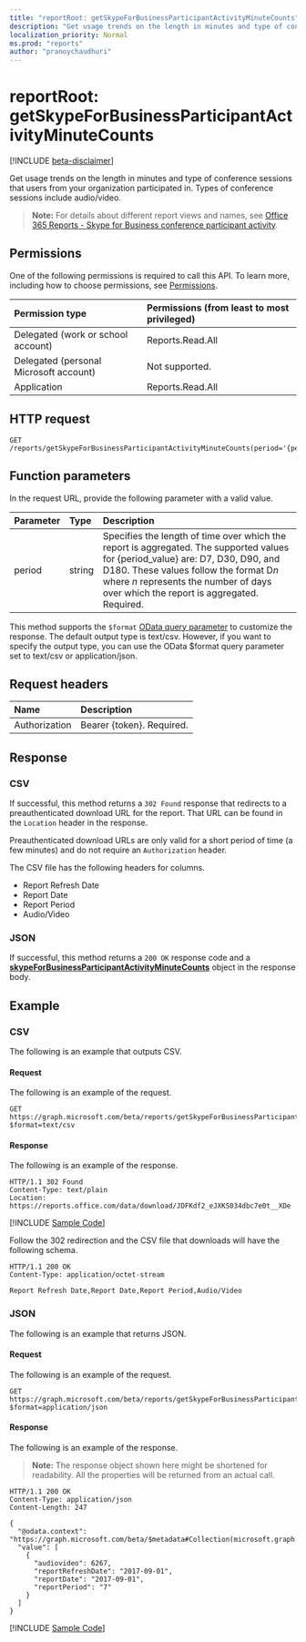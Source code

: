 ```yaml
---
title: "reportRoot: getSkypeForBusinessParticipantActivityMinuteCounts"
description: "Get usage trends on the length in minutes and type of conference sessions that users from your organization participated in. Types of conference sessions include audio/video."
localization_priority: Normal
ms.prod: "reports"
author: "pranoychaudhuri"
---
```


# reportRoot: getSkypeForBusinessParticipantActivityMinuteCounts

[!INCLUDE [beta-disclaimer](../../includes/beta-disclaimer.md)]

Get usage trends on the length in minutes and type of conference sessions that users from your organization participated in. Types of conference sessions include audio/video.

> **Note:** For details about different report views and names, see [Office 365 Reports - Skype for Business conference participant activity](https://support.office.com/client/Skype-for-Business-Online-conference-participant-activity-c3c89995-65dd-4715-9e38-bb244c742c6b).

## Permissions

One of the following permissions is required to call this API. To learn more, including how to choose permissions, see [Permissions](/graph/permissions-reference).

| Permission type                        | Permissions (from least to most privileged) |
| :------------------------------------- | :--------------------------------------- |
| Delegated (work or school account)     | Reports.Read.All                         |
| Delegated (personal Microsoft account) | Not supported.                           |
| Application                            | Reports.Read.All                         |

## HTTP request

<!-- { "blockType": "ignored" } --> 

```http
GET /reports/getSkypeForBusinessParticipantActivityMinuteCounts(period='{period_value}')
```

## Function parameters

In the request URL, provide the following parameter with a valid value.

| Parameter | Type   | Description                              |
| :-------- | :----- | :--------------------------------------- |
| period    | string | Specifies the length of time over which the report is aggregated. The supported values for {period_value} are: D7, D30, D90, and D180. These values follow the format D*n* where *n* represents the number of days over which the report is aggregated. Required. |

This method supports the `$format` [OData query parameter](/graph/query-parameters) to customize the response. The default output type is text/csv. However, if you want to specify the output type, you can use the OData $format query parameter set to text/csv or application/json.

## Request headers

| Name          | Description               |
| :------------ | :------------------------ |
| Authorization | Bearer {token}. Required. |

## Response

### CSV

If successful, this method returns a `302 Found` response that redirects to a preauthenticated download URL for the report. That URL can be found in the `Location` header in the response.

Preauthenticated download URLs are only valid for a short period of time (a few minutes) and do not require an `Authorization` header.

The CSV file has the following headers for columns.

- Report Refresh Date
- Report Date
- Report Period
- Audio/Video

### JSON

If successful, this method returns a `200 OK` response code and a **[skypeForBusinessParticipantActivityMinuteCounts](../resources/skypeforbusinessparticipantactivityminutecounts.md)** object in the response body.

## Example

### CSV

The following is an example that outputs CSV.

#### Request

The following is an example of the request.

<!-- {
  "blockType": "request",
  "name": "reportroot_getskypeforbusinessparticipantactivityminutecounts_csv"
}-->

```http
GET https://graph.microsoft.com/beta/reports/getSkypeForBusinessParticipantActivityMinuteCounts(period='D7')?$format=text/csv
```

#### Response

The following is an example of the response.

<!-- { "blockType": "ignored" } --> 

```http
HTTP/1.1 302 Found
Content-Type: text/plain
Location: https://reports.office.com/data/download/JDFKdf2_eJXKS034dbc7e0t__XDe
```
[!INCLUDE [Sample Code]( ../includes/reportroot_getskypeforbusinessparticipantactivityminutecounts_csv-snippets.md)]

Follow the 302 redirection and the CSV file that downloads will have the following schema.

<!-- {
  "blockType": "response",
  "truncated": true,
  "@odata.type": "stream"
} -->

```http
HTTP/1.1 200 OK
Content-Type: application/octet-stream

Report Refresh Date,Report Date,Report Period,Audio/Video
```

### JSON

The following is an example that returns JSON.

#### Request

The following is an example of the request.

<!-- {
  "blockType": "request",
  "name": "reportroot_getskypeforbusinessparticipantactivityminutecounts_json"
}-->

```http
GET https://graph.microsoft.com/beta/reports/getSkypeForBusinessParticipantActivityMinuteCounts(period='D7')?$format=application/json
```

#### Response

The following is an example of the response.

> **Note:** The response object shown here might be shortened for readability. All the properties will be returned from an actual call.

<!-- {
  "blockType": "response",
  "truncated": true,
  "@odata.type": "microsoft.graph.skypeForBusinessParticipantActivityMinuteCounts"
} -->

```http
HTTP/1.1 200 OK
Content-Type: application/json
Content-Length: 247

{
  "@odata.context": "https://graph.microsoft.com/beta/$metadata#Collection(microsoft.graph.skypeForBusinessParticipantActivityMinuteCounts)", 
  "value": [
    {
      "audiovideo": 6267, 
      "reportRefreshDate": "2017-09-01", 
      "reportDate": "2017-09-01", 
      "reportPeriod": "7"
    }
  ]
}
```
[!INCLUDE [Sample Code]( ../includes/reportroot_getskypeforbusinessparticipantactivityminutecounts_json-snippets.md)]
<!--
{
  "type": "#page.annotation",
  "suppressions": [
    "Error: /api-reference/beta/api/reportroot-getskypeforbusinessparticipantactivityminutecounts.md:\r\n      Exception processing links.\r\n    System.ArgumentException: Link Definition was null. Link text: !INCLUDE [beta-disclaimer](../../includes/beta-disclaimer.md)\r\n      at ApiDoctor.Validation.DocFile.get_LinkDestinations()\r\n      at ApiDoctor.Validation.DocSet.ValidateLinks(Boolean includeWarnings, String[] relativePathForFiles, IssueLogger issues, Boolean requireFilenameCaseMatch, Boolean printOrphanedFiles)"
  ]
}
-->
